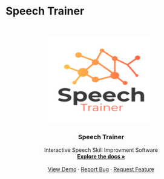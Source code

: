 # Speech Trainer

<!-- PROJECT LOGO -->
<br />
<p align="center">
  <a href="https://github.com/noambassat/NLP">
    <img src="Misc/logo.png" alt="Logo" width="280" height="230">
  </a>

  <h3 align="center">Speech Trainer</h3>

  <p align="center">
    Interactive Speech Skill Improvment Software
    <br />
    <a href="https://github.com/noambassat/NLP/wiki"><strong>Explore the docs »</strong></a>
    <br />
    <br />
    <a href="https://github.com/noambassat/NLP/wiki/">View Demo</a>
    ·
    <a href="https://github.com/noambassat/NLP/issues">Report Bug</a>
    ·
    <a href="https://github.com/noambassat/NLP/issues">Request Feature</a>
  </p>
</p>

